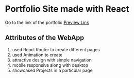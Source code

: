 # Portfolio Site made with React
Go to the link of the portfolio [Preview Link](https://sakif04.netlify.app/)

## Attributes of the WebApp
1. used React Router to create different pages
2. used Animation to create 
3. attractive design with simple navigation
3. mobile responsive along with desktop
4. showcased Projects in a particular page

